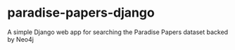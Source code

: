 # paradise-papers-django
A simple Django web app for searching the Paradise Papers dataset backed by Neo4j

